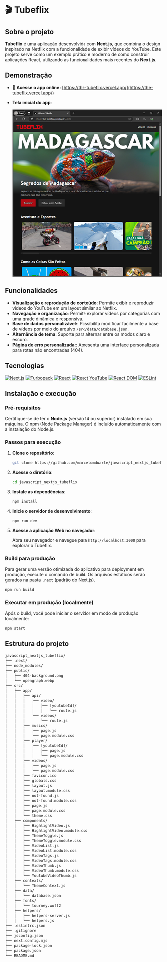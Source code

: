 # 🎬 Tubeflix

## Sobre o projeto

**Tubeflix** é uma aplicação desenvolvida com **Next.js**, que combina o design inspirado na Netflix com a funcionalidade de exibir vídeos do YouTube. Este projeto serve como um exemplo prático e moderno de como construir aplicações React, utilizando as funcionalidades mais recentes do **Next.js**.  

## Demonstração

- 🔗 **Acesse o app online:** [https://the-tubeflix.vercel.app/](https://the-tubeflix.vercel.app/)

- **Tela inicial do app**:

    ![Tela Inicial do App](./assets/homepage.png)

## Funcionalidades

- **Visualização e reprodução de conteúdo**: Permite exibir e reproduzir vídeos do YouTube em um layout similar ao Netflix.
- **Navegação e organização**: Permite explorar vídeos por categorias com uma grade dinâmica e responsiva.
- **Base de dados personalizável:**: Possibilita modificar facilmente a base de vídeos por meio do arquivo `/src/data/database.json`.
- **Alternância de tema**: Suporte para alternar entre os modos claro e escuro.
- **Página de erro personalizada:**: Apresenta uma interface personalizada para rotas não encontradas (404).

## Tecnologias

[![Next.js](https://img.shields.io/badge/Next.js-000000.svg?style=for-the-badge&logo=next.js&logoColor=white)](https://nextjs.org)
[![Turbopack](https://img.shields.io/badge/Turbopack-000000.svg?style=for-the-badge&logo=next.js&logoColor=white)](https://turbo.build/pack)
[![React](https://img.shields.io/badge/React-61DAFB.svg?style=for-the-badge&logo=react&logoColor=black)](https://reactjs.org)
[![React YouTube](https://img.shields.io/badge/React_YouTube-FF0000.svg?style=for-the-badge&logo=youtube&logoColor=white)](https://github.com/troybetz/react-youtube)
[![React DOM](https://img.shields.io/badge/React_DOM-61DAFB?style=for-the-badge&logo=react&logoColor=black)](https://react.dev/reference/react-dom)
[![ESLint](https://img.shields.io/badge/ESLint-4B32C3.svg?style=for-the-badge&logo=eslint&logoColor=white)](https://eslint.org)

## Instalação e execução

### Pré-requisitos

Certifique-se de ter o **Node.js** (versão 14 ou superior) instalado em sua máquina. O npm (Node Package Manager) é incluído automaticamente com a instalação do Node.js.

### Passos para execução

1. **Clone o repositório**:

   ```bash
   git clone https://github.com/marcelomduarte/javascript_nextjs_tubeflix.git
   ```

2. **Acesse o diretório**:

   ```bash
   cd javascript_nextjs_tubeflix
   ```

3. **Instale as dependências**:

   ```bash
   npm install
   ```

4. **Inicie o servidor de desenvolvimento**:

   ```bash
   npm run dev
   ```

5. **Acesse a aplicação Web no navegador**:

    Abra seu navegador e navegue para `http://localhost:3000` para explorar o Tubeflix.

### Build para produção

Para gerar uma versão otimizada do aplicativo para deployment em produção, execute o comando de build. Os arquivos estáticos serão gerados na pasta `.next` (padrão do Next.js).

```bash
npm run build
```

### Executar em produção (localmente)

Após o build, você pode iniciar o servidor em modo de produção localmente:

```bash
npm start
```

## Estrutura do projeto

```text
javascript_nextjs_tubeflix/
├── .next/
├── node_modules/
├── public/
│   ├── 404-background.png
│   └── opengraph.webp
├── src/
│   ├── app/
│   │   ├── api/
│   │   │   ├── video/
│   │   │   │   ├── [youtubeId]/
│   │   │   │   │   └── route.js
│   │   │   └── videos/
│   │   │       └── route.js
│   │   ├── musics/
│   │   │   ├── page.js
│   │   │   └── page.module.css
│   │   ├── player/
│   │   │   ├── [youtubeId]/
│   │   │   │   ├── page.js
│   │   │   │   └── page.module.css
│   │   ├── videos/
│   │   │   ├── page.js
│   │   │   └── page.module.css
│   │   ├── favicon.ico
│   │   ├── globals.css
│   │   ├── layout.js
│   │   ├── layout.module.css
│   │   ├── not-found.js
│   │   ├── not-found.module.css
│   │   ├── page.js
│   │   ├── page.module.css
│   │   └── theme.css
│   ├── components/
│   │   ├── HighlightVideo.js
│   │   ├── HighlightVideo.module.css
│   │   ├── ThemeToggle.js
│   │   ├── ThemeToggle.module.css
│   │   ├── VideoList.js
│   │   ├── VideoList.module.css
│   │   ├── VideoTags.js
│   │   ├── VideoTags.module.css
│   │   ├── VideoThumb.js
│   │   ├── VideoThumb.module.css
│   │   └── YoutubeVideoThumb.js
│   ├── contexts/
│   │   └── ThemeContext.js
│   ├── data/
│   │   └── database.json
│   ├── fonts/
│   │   └── tourney.woff2
│   ├── helpers/
│   │   ├── helpers-server.js
│   │   └── helpers.js
├── .eslintrc.json
├── .gitignore
├── jsconfig.json
├── next.config.mjs
├── package-lock.json
├── package.json
└── README.md
```
